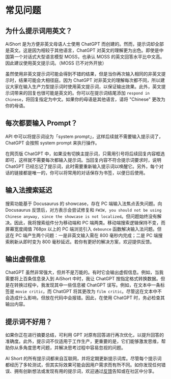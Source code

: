 # 常见问题

## 为什么提示词用英文？

AiShort 是为方便非英文母语人士使用 ChatGPT 而创建的。然而，提示词却全部是英文。这是因为相较于其他语言，ChatGPT 对英文的理解更为出色。即使是中国第一个对话式大型语言模型 MOSS，也承认 MOSS 的英文回答水平比中文高。因此建议使用英文提示词。（MOSS 已不对外开放）

虽然使用非英文提示词可能会得到不错的结果，但是当你再次输入相同的非英文提示时，结果可能会大相径庭。因为 ChatGPT 对非英文的理解每次都不同，所以建议大家在输入生产力型提示词时使用英文提示词，以保证输出效果。此外，英文提示词带来的回复也很可能是英文的。你可以在提示词结尾添加 `respond in Chinese`，将回复指定为中文。如果你的母语是其他语言，请将 "Chinese" 更改为你的母语。

## 每次都要输入 Prompt？

API 中可以将提示词设为「system prompt」，这样后续就不需要输入提示词了，ChatGPT 会按照 system prompt 来执行操作。

在网页版 ChatGPT 中，如果没有切换主提示词，只需用引号将后续回复内容框选即可，这样就不需要每次都输入提示词。当回复内容不符合提示词要求时，说明 ChatGPT 已经忘记了提示词，此时需要重新输入提示词以唤醒它。另外，每个对话的链接都是唯一的，你可以将常用的对话保存为书签，以便日后使用。

## 输入法搜索延迟

搜索功能基于 Docusaurus 的 showcase，存在 PC 端输入法焦点丢失问题。向 Docusaurus 反馈后，对方表示会尝试修复和 `FWIW, you should not be using Chinese anyway, since the showcase is not localized`。但问题始终没有解决。因此，我将搜索组件分为移动端和 PC 端两类。移动端搜索逻辑保持不变，而屏幕宽度阈值 768px 以上的 PC 端浏览引入 `debounce` 函数解决输入法问题。但这在 PC 端产生两个问题：一是非英文输入需在 800 毫秒内完成；二是 PC 端搜索刷新从即时变为 800 毫秒延迟。若你有更好的解决方案，欢迎提供反馈。

## 输出虚假信息

ChatGPT 虽然非常强大，但并不是万能的。有时它会输出虚假信息。例如，当我需要将上百条信息录入到 AiShort 中时，我让 ChatGPT 按指定格式转换数据。但是在转换过程中，我发现其中一些信息被 ChatGPT 误写。例如，在文本中一条标签是 `movie critic`，而 ChatGPT 将其更改为 `film critic`。尽管这在文本中不会造成什么影响，但放在代码中会报错。因此，在使用 ChatGPT 时，务必检查其输出内容。

## 提示词不好用？

如果你正在进行摘要总结，可利用 GPT 对原有回答进行再次优化，以提升回答的准确度。此外，提示词不仅适用于工作生产，更重要的是，它们能够激发思维，帮助你从多角度思考问题，并解决思考过程中容易忽视的问题。

AI Short 的所有提示词都来自互联网，并将定期更新提示词库。尽管每个提示词都经历了多轮测试，但其实际效果可能会因用户需求而有所不同。如你发现任何错误、拥有创新想法或发现有用的提示词，欢迎通过[反馈](/feedback)告知或在社区中分享。

